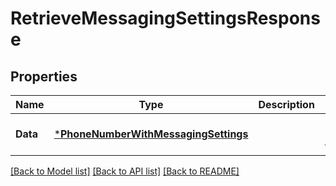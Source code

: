 # RetrieveMessagingSettingsResponse

## Properties
Name | Type | Description | Notes
------------ | ------------- | ------------- | -------------
**Data** | [***PhoneNumberWithMessagingSettings**](PhoneNumberWithMessagingSettings.md) |  | [optional] [default to null]

[[Back to Model list]](../README.md#documentation-for-models) [[Back to API list]](../README.md#documentation-for-api-endpoints) [[Back to README]](../README.md)

